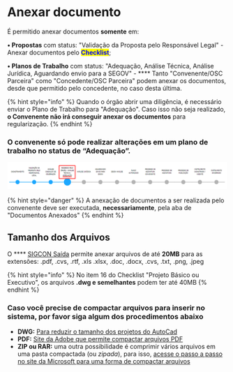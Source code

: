# Anexar documento

É permitido anexar documentos **somente** em:&#x20;

**• Propostas** com status: "Validação da Proposta pelo Responsável Legal" - Anexar documentos pelo <mark style="color:blue;">**Checklist**</mark>;&#x20;

**• Planos de Trabalho** com status: "Adequação, Análise Técnica, Análise Jurídica, Aguardando envio para a SEGOV" - **** Tanto "Convenente/OSC Parceira" como "Concedente/OSC Parceira" podem anexar os documentos, desde que permitido pelo concedente, no caso desta última.

{% hint style="info" %}
Quando o órgão abrir uma diligência, é necessário enviar o Plano de Trabalho para "Adequação". Caso isso não seja realizado, **o Convenente não irá conseguir anexar os documentos** para regularização.&#x20;
{% endhint %}

### O convenente só pode realizar alterações em um plano de trabalho no status de **“Adequação”.**

![](<../../../.gitbook/assets/image (25).png>)

{% hint style="danger" %}
A anexação de documentos a ser realizada pelo convenente deve ser executada, **necessariamente**, pela aba de "Documentos Anexados"&#x20;
{% endhint %}

## Tamanho dos Arquivos

O **** [SIGCON Saída](https://sigconsaida.mg.gov.br/) permite anexar arquivos de até **20MB** para as extensões: .pdf, .cvs, .rtf, .xls .xlsx, .doc, .docx, .cvs, .txt, .png, .jpeg

{% hint style="info" %}
No item 16 do Checklist "Projeto Básico ou Executivo", os arquivos **.dwg e semelhantes** podem ter até 40MB
{% endhint %}

### Caso você precise de compactar arquivos para inserir no sistema, por favor siga algum dos procedimentos abaixo

* **DWG:** [Para reduzir o tamanho dos projetos do AutoCad](https://knowledge.autodesk.com/pt-br/support/autocad/troubleshooting/caas/sfdcarticles/sfdcarticles/PTB/how-to-reduce-the-size-of-a-dwg-file-in-autocad.html)
* **PDF:** [Site da Adobe que permite compactar arquivos PDF](https://www.adobe.com/br/acrobat/online/compress-pdf.html)
* **ZIP ou RAR:** uma outra possibilidade é comprimir vários arquivos em uma pasta compactada (ou _zipada_), para isso, [acesse o passo a passo no site da Microsoft para uma forma de compactar arquivos](https://support.microsoft.com/pt-br/windows/compactar-e-descompactar-arquivos-8d28fa72-f2f9-712f-67df-f80cf89fd4e5)
